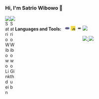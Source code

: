 ### Hi, I'm Satrio Wibowo 👋
<a href="https://www.linkedin.com/in/satrio-wibowo-a29a3b22a/">
  <img align="left" alt="Satrio Wibowo Linkdein" width="16px" src="https://cdn.jsdelivr.net/npm/simple-icons@v3/icons/linkedin.svg" />
</a>
<a href="https://github.com/ropel12">
  <img align="left" alt="Satrio Wibowo Github" width="16px" src="https://cdn.jsdelivr.net/npm/simple-icons@v3/icons/github.svg" />
</a>
<br/> 

**Languages and Tools:** &nbsp;
<code><img height="15" src="https://raw.githubusercontent.com/github/explore/ccc16358ac4530c6a69b1b80c7223cd2744dea83/topics/php/php.png"></code>
<code><img height="15" src="https://raw.githubusercontent.com/github/explore/80688e429a7d4ef2fca1e82350fe8e3517d3494d/topics/javascript/javascript.png"></code>
<code><img height="15" src="https://raw.githubusercontent.com/github/explore/80688e429a7d4ef2fca1e82350fe8e3517d3494d/topics/go/go.png"></code>
<code><img height="15" src="https://avatars.githubusercontent.com/u/2810941?v=4"></code>

<p align="center">
<a href="https://github.com/ropel12">
  <img height="180em" src="https://github-readme-stats-eight-theta.vercel.app/api?username=ropel12&show_icons=true&theme=algolia&include_all_commits=true&count_private=true"/>
  <img height="180em" src="https://github-readme-stats-eight-theta.vercel.app/api/top-langs/?username=ropel12&layout=compact&langs_count=8&theme=algolia"/>
</a>
</p>
